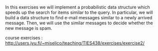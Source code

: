 In this exercises we will implement a probabilistic data structure which speeds up the search for items similar to the query. In particular, we will build a data structure to find e-mail messages similar to a newly arrived message. Then, we will use the similar messages to decide whether the new message is spam.

course exercises :
http://users.jyu.fi/~miselico/teaching/TIES438/exercises/exercise2/
